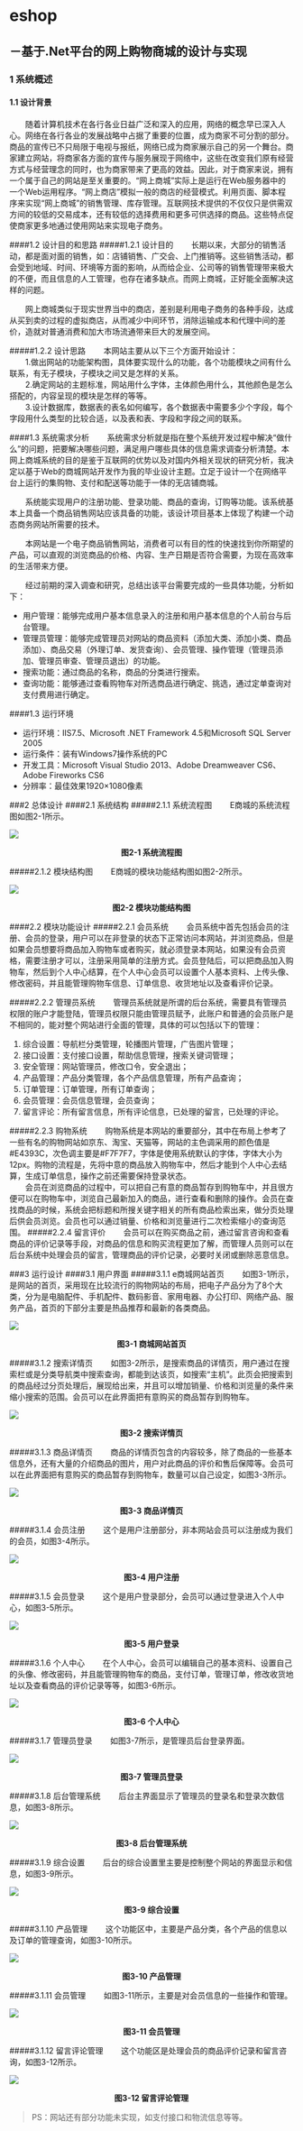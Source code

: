 # eshop

## －基于.Net平台的网上购物商城的设计与实现

### 1  系统概述
#### 1.1  设计背景
　　随着计算机技术在各行各业日益广泛和深入的应用，网络的概念早已深入人心。网络在各行各业的发展战略中占据了重要的位置，成为商家不可分割的部分。商品的宣传已不只局限于电视与报纸，网络已成为商家展示自己的另一个舞台。商家建立网站，将商家各方面的宣传与服务展现于网络中，这些在改变我们原有经营方式与经营理念的同时，也为商家带来了更高的效益。因此，对于商家来说，拥有一个属于自己的网站是至关重要的。“网上商城”实际上是运行在Web服务器中的一个Web运用程序。“网上商店”模拟一般的商店的经营模式。利用页面、脚本程序来实现“网上商城”的销售管理、库存管理。互联网技术提供的不仅仅只是供需双方间的较低的交易成本，还有较低的选择费用和更多可供选择的商品。这些特点促使商家更多地通过使用网站来实现电子商务。

####1.2  设计目的和思路
#####1.2.1  设计目的
　　长期以来，大部分的销售活动，都是面对面的销售，如：店铺销售、广交会、上门推销等。这些销售活动，都会受到地域、时间、环境等方面的影响，从而给企业、公司等的销售管理带来极大的不便，而且信息的人工管理，也存在诸多缺点。而网上商城，正好能全面解决这样的问题。<br>

　　网上商城类似于现实世界当中的商店，差别是利用电子商务的各种手段，达成从买到卖的过程的虚拟商店，从而减少中间环节，消除运输成本和代理中间的差价，造就对普通消费和加大市场流通带来巨大的发展空间。

#####1.2.2  设计思路
　　本网站主要从以下三个方面开始设计：<br>
　　1.做出网站的功能架构图，具体要实现什么的功能，各个功能模块之间有什么联系，有无子模块，子模块之间又是怎样的关系。<br>
　　2.确定网站的主题标准，网站用什么字体，主体颜色用什么，其他颜色是怎么搭配的，内容呈现的模块是怎样的等等。<br>
　　3.设计数据库，数据表的表名如何编写，各个数据表中需要多少个字段，每个字段用什么类型的比较合适，以及表和表、字段和字段之间的联系。

####1.3  系统需求分析
　　系统需求分析就是指在整个系统开发过程中解决“做什么”的问题，把要解决哪些问题，满足用户哪些具体的信息需求调查分析清楚。本网上商城系统的目的是鉴于互联网的优势以及对国内外相关现状的研究分析，我决定以基于Web的商城网站开发作为我的毕业设计主题。立足于设计一个在网络平台上运行的集购物、支付和配送等功能于一体的无店铺商城。<br>

　　系统能实现用户的注册功能、登录功能、商品的查询，订购等功能。该系统基本上具备一个商品销售网站应该具备的功能，该设计项目基本上体现了构建一个动态商务网站所需要的技术。<br>

　　本网站是一个电子商品销售网站，消费者可以有目的性的快速找到你所期望的产品，可以直观的浏览商品的价格、内容、生产日期是否符合需要，为现在高效率的生活带来方便。<br>

　　经过前期的深入调查和研究，总结出该平台需要完成的一些具体功能，分析如下：<br>

- 用户管理：能够完成用户基本信息录入的注册和用户基本信息的个人前台与后台管理。
- 管理员管理：能够完成管理员对网站的商品资料（添加大类、添加小类、商品添加）、商品交易（外理订单、发货查询）、会员管理、操作管理（管理员添加、管理员审查、管理员退出）的功能。
- 搜索功能：通过商品的名称，商品的分类进行搜索。
- 查询功能：能够通过查看购物车对所选商品进行确定、挑选，通过定单查询对支付费用进行确定。

####1.3  运行环境
- 运行环境：IIS7.5、Microsoft .NET Framework 4.5和Microsoft SQL Server 2005
- 运行条件：装有Windows7操作系统的PC
- 开发工具：Microsoft Visual Studio 2013、Adobe Dreamweaver CS6、Adobe Fireworks CS6
- 分辨率：最佳效果1920×1080像素

###2  总体设计
####2.1  系统结构
#####2.1.1  系统流程图
　　E商城的系统流程图如图2-1所示。

![](https://raw.githubusercontent.com/neilzoe/eshop/master/shot/sys-cart-eshop.png)

**<p align="center">图2-1 系统流程图</p>**

#####2.1.2  模块结构图
　　E商城的模块功能结构图如图2-2所示。

![](https://raw.githubusercontent.com/neilzoe/eshop/master/shot/mod-cart-eshop.png)

**<p align="center">图2-2 模块功能结构图</p>**

####2.2  模块功能设计
#####2.2.1  会员系统
　　会员系统中首先包括会员的注册、会员的登录，用户可以在非登录的状态下正常访问本网站，并浏览商品，但是如果会员想要将商品加入购物车或者购买，就必须登录本网站，如果没有会员资格，需要注册才可以，注册采用简单的注册方式。会员登陆后，可以把商品加入购物车，然后到个人中心结算，在个人中心会员可以设置个人基本资料、上传头像、修改密码，并且能管理购物车信息、订单信息、收货地址以及查看评价记录。

#####2.2.2  管理员系统
　　管理员系统就是所谓的后台系统，需要具有管理员权限的账户才能登陆，管理员权限只能由管理员赋予，此账户和普通的会员账户是不相同的，能对整个网站进行全面的管理，具体的可以包括以下的管理：

1. 综合设置：导航栏分类管理，轮播图片管理，广告图片管理；
1. 接口设置：支付接口设置，帮助信息管理，搜索关键词管理；
1. 安全管理：网站管理员，修改口令，安全退出；
1. 产品管理：产品分类管理，各个产品信息管理，所有产品查询；
1. 订单管理：订单管理，所有订单查询；
1. 会员管理：会员信息管理，会员查询；
1. 留言评论：所有留言信息，所有评论信息，已处理的留言，已处理的评论。

#####2.2.3  购物系统
　　购物系统是本网站的重要部分，其中在布局上参考了一些有名的购物网站如京东、淘宝、天猫等，网站的主色调采用的颜色值是#E4393C，次色调主要是#F7F7F7，字体是使用系统默认的字体，字体大小为12px。购物的流程是，先将中意的商品放入购物车中，然后才能到个人中心去结算，生成订单信息，操作之前还需要保持登录状态。<br>
　　会员在浏览商品的过程中，可以把自己有意的商品暂存到购物车中，并且很方便可以在购物车中，浏览自己最新加入的商品，进行查看和删除的操作。会员在查找商品的时候，系统会把标题和所搜关键字相关的所有商品检索出来，做分页处理后供会员浏览。会员也可以通过销量、价格和浏览量进行二次检索缩小的查询范围。
#####2.2.4  留言评价
　　会员可以在购买商品之前，通过留言咨询和查看商品的评价记录等手段，对商品的信息和购买流程更加了解，而管理人员则可以在后台系统中处理会员的留言，管理商品的评价记录，必要时关闭或删除恶意信息。

###3  运行设计
####3.1  用户界面
#####3.1.1  e商城网站首页
　　如图3-1所示，是网站的首页，采用现在比较流行的购物网站的布局，把电子产品分为了8个大类，分为是电脑配件、手机配件、数码影音、家用电器、办公打印、网络产品、服务产品，首页的下部分主要是热品推荐和最新的各类商品。

![](https://raw.githubusercontent.com/neilzoe/eshop/master/shot/3-1-eshop.png)

**<p align="center">图3-1 商城网站首页</p>**

#####3.1.2  搜索详情页
　　如图3-2所示，是搜索商品的详情页，用户通过在搜索栏或是分类导航类中搜索查询，都能到达该页，如搜索“主机”。此页会把搜索到的商品经过分页处理后，展现给出来，并且可以增加销量、价格和浏览量的条件来缩小搜索的范围。会员可以在此界面把有意购买的商品暂存到购物车。

![](https://raw.githubusercontent.com/neilzoe/eshop/master/shot/3-2-eshop.png)

**<p align="center">图3-2 搜索详情页</p>**

#####3.1.3  商品详情页
　　商品的详情页包含的内容较多，除了商品的一些基本信息外，还有大量的介绍商品的图片，用户对此商品的评价和售后保障等。会员可以在此界面把有意购买的商品暂存到购物车，数量可以自己设定，如图3-3所示。

![](https://raw.githubusercontent.com/neilzoe/eshop/master/shot/3-3-eshop.png)

**<p align="center">图3-3 商品详情页</p>**

#####3.1.4  会员注册
　　这个是用户注册部分，非本网站会员可以注册成为我们的会员，如图3-4所示。

![](https://raw.githubusercontent.com/neilzoe/eshop/master/shot/3-4-eshop.png)

**<p align="center">图3-4 用户注册</p>**

#####3.1.5  会员登录
　　这个是用户登录部分，会员可以通过登录进入个人中心，如图3-5所示。

![](https://raw.githubusercontent.com/neilzoe/eshop/master/shot/3-5-eshop.png)

**<p align="center">图3-5 用户登录</p>**

#####3.1.6  个人中心
　　在个人中心，会员可以编辑自己的基本资料、设置自己的头像、修改密码，并且能管理购物车的商品，支付订单，管理订单，修改收货地址以及查看商品的评价记录等等，如图3-6所示。

![](https://raw.githubusercontent.com/neilzoe/eshop/master/shot/3-6-eshop.png)

**<p align="center">图3-6 个人中心</p>**

#####3.1.7  管理员登录
　　如图3-7所示，是管理员后台登录界面。

![](https://raw.githubusercontent.com/neilzoe/eshop/master/shot/3-7-eshop.png)

**<p align="center">图3-7 管理员登录</p>**

#####3.1.8  后台管理系统
　　后台主界面显示了管理员的登录名和登录次数信息，如图3-8所示。

![](https://raw.githubusercontent.com/neilzoe/eshop/master/shot/3-8-eshop.png)

**<p align="center">图3-8 后台管理系统</p>**

#####3.1.9  综合设置
　　后台的综合设置里主要是控制整个网站的界面显示和信息，如图3-9所示。

![](https://raw.githubusercontent.com/neilzoe/eshop/master/shot/3-9-eshop.png)

**<p align="center">图3-9 综合设置</p>**

#####3.1.10  产品管理
　　这个功能区中，主要是产品分类，各个产品的信息以及订单的管理查询，如图3-10所示。

![](https://raw.githubusercontent.com/neilzoe/eshop/master/shot/3-10-eshop.png)

**<p align="center">图3-10 产品管理</p>**

#####3.1.11  会员管理
　　如图3-11所示，主要是对会员信息的一些操作和管理。

![](https://raw.githubusercontent.com/neilzoe/eshop/master/shot/3-11-eshop.png)

**<p align="center">图3-11 会员管理</p>**

#####3.1.12  留言评论管理
　　这个功能区是处理会员的商品评价记录和留言咨询，如图3-12所示。

![](https://raw.githubusercontent.com/neilzoe/eshop/master/shot/3-12-eshop.png)

**<p align="center">图3-12 留言评论管理</p>**


> PS：网站还有部分功能未实现，如支付接口和物流信息等等。
